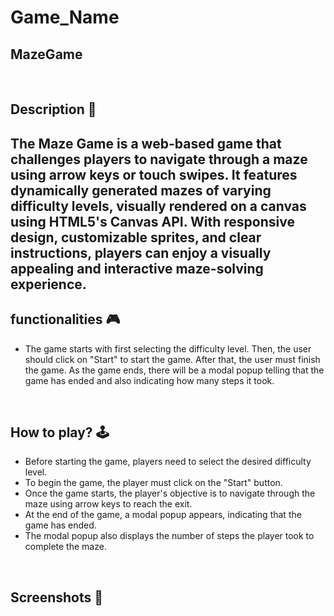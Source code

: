 # **Game_Name** 
MazeGame
---

<br>

## **Description 📃**

The Maze Game is a web-based game that challenges players to navigate through a maze using arrow keys or touch swipes. It features dynamically generated mazes of varying difficulty levels, visually rendered on a canvas using HTML5's Canvas API. With responsive design, customizable sprites, and clear instructions, players can enjoy a visually appealing and interactive maze-solving experience.
- 

## **functionalities 🎮**
<!-- add functionalities over here -->
- The game starts with first selecting the difficulty level. Then, the user should click on "Start" to start the game. After that, the user must finish the game. As the game ends, there will be a modal popup telling that the game has ended and also indicating how many steps it took.
<br>

## **How to play? 🕹️**
<!-- add the steps how to play games -->
- Before starting the game, players need to select the desired difficulty level.
- To begin the game, the player must click on the "Start" button.
- Once the game starts, the player's objective is to navigate through the maze using arrow keys to reach the exit.
- At the end of the game, a modal popup appears, indicating that the game has ended.
- The modal popup also displays the number of steps the player took to complete the maze.


<br>

## **Screenshots 📸**

<br>
<!-- add your screenshots like this --<img width="1152" alt="MazeGame" src="https://github.com/rt-001/GameZone/assets/76102333/b33fdb01-434e-41ad-a575-c3f56fb0e989">
>

<br>

## **Working video 📹**
<!-- add your working video over here -->
